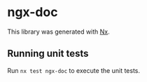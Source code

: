 # ngx-doc

This library was generated with [Nx](https://nx.dev).

## Running unit tests

Run `nx test ngx-doc` to execute the unit tests.
